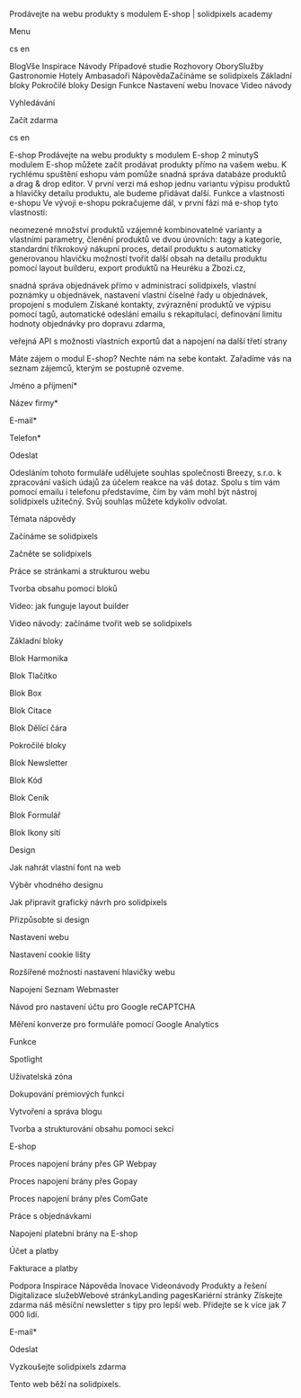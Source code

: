 <p>Prodávejte na webu produkty s modulem E-shop | solidpixels academy</p>
<p>Menu</p>
<p>cs en</p>
<p>BlogVše Inspirace Návody Případové studie Rozhovory OborySlužby Gastronomie Hotely Ambasadoři NápovědaZačínáme se solidpixels Základní bloky Pokročilé bloky Design Funkce Nastavení webu Inovace Video návody</p>
<p>Vyhledávání</p>
<p>Začít zdarma</p>
<p>cs en</p>
<p>E-shop
Prodávejte na webu produkty s modulem E-shop
2 minutyS modulem E-shop můžete začít prodávat produkty přímo na vašem webu. K rychlému spuštění eshopu vám pomůže snadná správa databáze produktů a drag &amp; drop editor. V první verzi má eshop jednu variantu výpisu produktů a hlavičky detailu produktu, ale budeme přidávat další.
Funkce a vlastnosti e-shopu
Ve vývoji e-shopu pokračujeme dál, v první fázi má e-shop tyto vlastnosti:</p>
<p>neomezené množství produktů
vzájemně kombinovatelné varianty a vlastními parametry,
členění produktů ve dvou úrovních: tagy a kategorie,
standardní tříkrokový nákupní proces,
detail produktu s automaticky generovanou hlavičku
možností tvořit další obsah na detailu produktu pomocí layout builderu,
export produktů na Heuréku a Zbozi.cz,</p>
<p>snadná správa objednávek přímo v administraci solidpixels,
vlastní poznámky u objednávek,
nastavení vlastní číselné řady u objednávek,
propojení s modulem Získané kontakty,
zvýraznění produktů ve výpisu pomocí tagů,
automatické odeslání emailu s rekapitulací,
definování limitu hodnoty objednávky pro dopravu zdarma,</p>
<p>veřejná API s možnosti vlastních exportů dat a napojení na další třetí strany </p>
<p>Máte zájem o modul E-shop?
Nechte nám na sebe kontakt. Zařadíme vás na seznam zájemců, kterým se postupně ozveme.</p>
<p>Jméno a příjmení*</p>
<p>Název firmy*</p>
<p>E-mail*</p>
<p>Telefon*</p>
<p>Odeslat</p>
<p>Odesláním tohoto formuláře udělujete souhlas společnosti Breezy, s.r.o. k zpracování vašich údajů za účelem reakce na váš dotaz. Spolu s tím vám pomocí emailu i telefonu představíme, čím by vám mohl být nástroj solidpixels užitečný. Svůj souhlas můžete kdykoliv odvolat.</p>
<p>Témata nápovědy</p>
<p>Začínáme se solidpixels</p>
<p>Začněte se solidpixels</p>
<p>Práce se stránkami a strukturou webu</p>
<p>Tvorba obsahu pomocí bloků</p>
<p>Video: jak funguje layout builder </p>
<p>Video návody: začínáme tvořit web se solidpixels</p>
<p>Základní bloky</p>
<p>Blok Harmonika</p>
<p>Blok Tlačítko</p>
<p>Blok Box</p>
<p>Blok Citace</p>
<p>Blok Dělící čára</p>
<p>Pokročilé bloky</p>
<p>Blok Newsletter</p>
<p>Blok Kód</p>
<p>Blok Ceník</p>
<p>Blok Formulář</p>
<p>Blok Ikony sítí</p>
<p>Design</p>
<p>Jak nahrát vlastní font na web</p>
<p>Výběr vhodného designu</p>
<p>Jak připravit grafický návrh pro solidpixels</p>
<p>Přizpůsobte si design</p>
<p>Nastavení webu</p>
<p>Nastavení cookie lišty</p>
<p>Rozšířené možnosti nastavení hlavičky webu</p>
<p>Napojení Seznam Webmaster</p>
<p>Návod pro nastavení účtu pro Google reCAPTCHA</p>
<p>Měření konverze pro formuláře pomocí Google Analytics</p>
<p>Funkce</p>
<p>Spotlight</p>
<p>Uživatelská zóna</p>
<p>Dokupování prémiových funkcí</p>
<p>Vytvoření a správa blogu</p>
<p>Tvorba a strukturování obsahu pomocí sekcí</p>
<p>E-shop</p>
<p>Proces napojení brány přes GP Webpay</p>
<p>Proces napojení brány přes Gopay</p>
<p>Proces napojení brány přes ComGate</p>
<p>Práce s objednávkami</p>
<p>Napojení platební brány na E-shop</p>
<p>Účet a platby</p>
<p>Fakturace a platby</p>
<p>Podpora
 Inspirace
Nápověda
Inovace
Videonávody
 Produkty a řešení
 Digitalizace služebWebové stránkyLanding pagesKariérní stránky Získejte zdarma náš měsíční newsletter s tipy pro lepší web. Přidejte se k více jak 7 000 lidí.</p>
<p>E-mail*</p>
<p>Odeslat</p>
<p>Vyzkoušejte solidpixels zdarma</p>
<p>Tento web běží na solidpixels.</p>